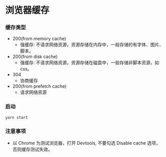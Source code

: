 # 浏览器缓存

### 缓存类型

- 200(from memory cache)
  - 强缓存: 不请求网络资源，资源存储在内存中，一般存储的有字体、图片、脚本。
- 200(from disk cache)
  - 强缓存: 不请求网络资源，资源存储在磁盘中，一般存储非脚本资源，如 css。
- 304
  - 协商缓存
- 200(from prefetch cache)
  - 请求网络资源

### 启动

`yarn start`

### 注意事项

- 以 Chrome 为测试浏览器，打开 Devtools, 不要勾选 Disable cache 选项，否则缓存测试失效。

